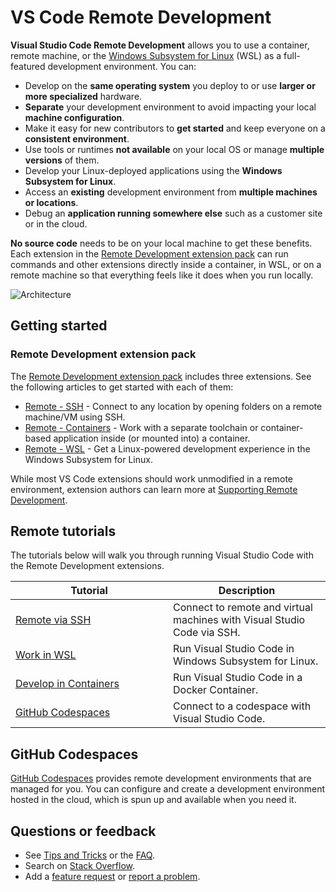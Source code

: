 VS Code Remote Development
==========================

**Visual Studio Code Remote Development** allows you to use a container, remote machine, or the [Windows Subsystem for Linux](https://docs.microsoft.com/windows/wsl) (WSL) as a full-featured development environment. You can:

-   Develop on the **same operating system** you deploy to or use **larger or more specialized** hardware.
-   **Separate** your development environment to avoid impacting your local **machine configuration**.
-   Make it easy for new contributors to **get started** and keep everyone on a **consistent environment**.
-   Use tools or runtimes **not available** on your local OS or manage **multiple versions** of them.
-   Develop your Linux-deployed applications using the **Windows Subsystem for Linux**.
-   Access an **existing** development environment from **multiple machines or locations**.
-   Debug an **application running somewhere else** such as a customer site or in the cloud.

**No source code** needs to be on your local machine to get these benefits. Each extension in the [Remote Development extension pack](https://aka.ms/vscode-remote/download/extension) can run commands and other extensions directly inside a container, in WSL, or on a remote machine so that everything feels like it does when you run locally.

![Architecture](images/remote-overview/architecture.png)

Getting started
---------------

### Remote Development extension pack

The [Remote Development extension pack](https://aka.ms/vscode-remote/download/extension) includes three extensions. See the following articles to get started with each of them:

-   [Remote - SSH](/docs/remote/ssh.md) - Connect to any location by opening folders on a remote machine/VM using SSH.
-   [Remote - Containers](/docs/remote/containers.md) - Work with a separate toolchain or container-based application inside (or mounted into) a container.
-   [Remote - WSL](/docs/remote/wsl.md) - Get a Linux-powered development experience in the Windows Subsystem for Linux.

While most VS Code extensions should work unmodified in a remote environment, extension authors can learn more at [Supporting Remote Development](/api/advanced-topics/remote-extensions.md).

Remote tutorials
----------------

The tutorials below will walk you through running Visual Studio Code with the Remote Development extensions.

<table><colgroup><col style="width: 50%" /><col style="width: 50%" /></colgroup><thead><tr class="header"><th>Tutorial</th><th>Description</th></tr></thead><tbody><tr class="odd"><td><a href="/docs/remote/ssh-tutorial.md">Remote via SSH</a></td><td>Connect to remote and virtual machines with Visual Studio Code via SSH.</td></tr><tr class="even"><td><a href="/docs/remote/wsl-tutorial.md">Work in WSL</a></td><td>Run Visual Studio Code in Windows Subsystem for Linux.</td></tr><tr class="odd"><td><a href="/docs/remote/containers-tutorial.md">Develop in Containers</a></td><td>Run Visual Studio Code in a Docker Container.</td></tr><tr class="even"><td><a href="https://docs.github.com/github/developing-online-with-codespaces/using-codespaces-in-visual-studio-code">GitHub Codespaces</a></td><td>Connect to a codespace with Visual Studio Code.</td></tr></tbody></table>

GitHub Codespaces
-----------------

[GitHub Codespaces](/docs/remote/codespaces.md) provides remote development environments that are managed for you. You can configure and create a development environment hosted in the cloud, which is spun up and available when you need it.

Questions or feedback
---------------------

-   See [Tips and Tricks](/docs/remote/troubleshooting.md) or the [FAQ](/docs/remote/faq.md).
-   Search on [Stack Overflow](https://stackoverflow.com/questions/tagged/vscode-remote).
-   Add a [feature request](https://aka.ms/vscode-remote/feature-requests) or [report a problem](https://aka.ms/vscode-remote/issues/new).
